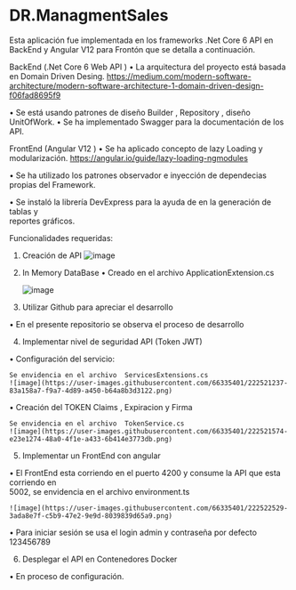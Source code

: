 # DR.ManagmentSales

Esta aplicación fue implementada en los frameworks .Net Core 6 API en BackEnd y Angular V12 para Frontón que se detalla a continuación.

BackEnd (.Net Core 6 Web API )
•	La arquitectura del proyecto está basada en Domain Driven Desing.
  https://medium.com/modern-software-architecture/modern-software-architecture-1-domain-driven-design-f06fad8695f9
  
•	Se está usando patrones de diseño Builder , Repository ,  diseño UnitOfWork.
•	Se ha implementado Swagger para la documentación de los API.

FrontEnd (Angular V12 )
•	Se ha aplicado concepto de lazy Loading y modularización.
  https://angular.io/guide/lazy-loading-ngmodules
  
•	Se ha utilizado los patrones observador  e inyección de dependecias propias del 
  Framework.

•	Se instaló la librería DevExpress para la ayuda de en la generación de tablas y  
  reportes gráficos.


Funcionalidades requeridas:
1.  Creación de API
    ![image](https://user-images.githubusercontent.com/66335401/222520771-61c7e46a-b938-4e42-a97c-532bbdb5bbf8.png)

2. In Memory DataBase
    •  Creado en el archivo ApplicationExtension.cs

    ![image](https://user-images.githubusercontent.com/66335401/222520920-68535502-89dd-4603-92e7-5aea246400ed.png)

3. Utilizar Github para apreciar el desarrollo

  • En el presente repositorio se observa el proceso de desarrollo

4. Implementar nivel de seguridad API (Token JWT)

  • Configuración del servicio:

    Se envidencia en el archivo  ServicesExtensions.cs
    ![image](https://user-images.githubusercontent.com/66335401/222521237-83a158a7-f9a7-4d89-a450-b64a8b3d3122.png)

  • Creación del TOKEN Claims , Expiracion y Firma
  
    Se envidencia en el archivo  TokenService.cs
    ![image](https://user-images.githubusercontent.com/66335401/222521574-e23e1274-48a0-4f1e-a433-6b414e3773db.png)

5. Implementar un FrontEnd con angular

  • El FrontEnd esta corriendo en el puerto 4200 y consume la API que esta corriendo en   
    5002, se envidencia en el archivo environment.ts
    
    ![image](https://user-images.githubusercontent.com/66335401/222522529-3ada8e7f-c5b9-47e2-9e9d-8039839d65a9.png)

  •  Para iniciar sesión se usa el login admin y contraseña por defecto 123456789


6. Desplegar el API en Contenedores Docker

•  En proceso de configuración.


